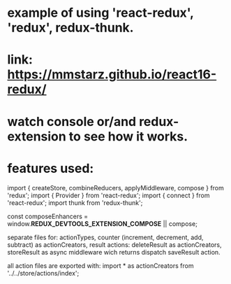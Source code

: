 # example of using 'react-redux', 'redux', redux-thunk.
# link: https://mmstarz.github.io/react16-redux/
# watch console or/and redux-extension to see how it works.
# features used:
  
  import { createStore, combineReducers, applyMiddleware, compose } from 'redux';
  import { Provider } from 'react-redux';
  import { connect } from 'react-redux';
  import thunk from 'redux-thunk';
  
  const composeEnhancers = window.__REDUX_DEVTOOLS_EXTENSION_COMPOSE__ || compose;

  separate files for:
    actionTypes,
    counter (increment, decrement, add, subtract) as actionCreators,
    result actions:
      deleteResult as actionCreators,
      storeResult as async middleware wich returns dispatch saveResult action.
  
  all action files are exported with:
    import * as actionCreators from '../../store/actions/index';
